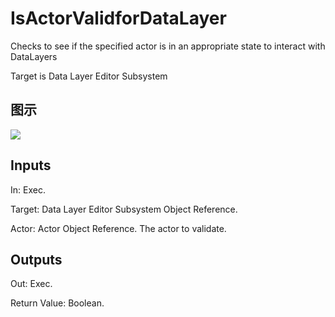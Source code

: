 # IsActorValidforDataLayer

Checks to see if the specified actor is in an appropriate state to interact with DataLayers

Target is Data Layer Editor Subsystem

## 图示

![]($-20221218-18350260.png)

## Inputs

In: Exec.

Target: Data Layer Editor Subsystem Object Reference.

Actor: Actor Object Reference. The actor to validate.  

## Outputs

Out: Exec.

Return Value: Boolean.

